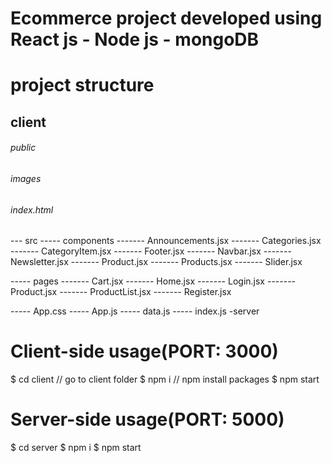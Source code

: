 # Ecommerce project developed using React js - Node js - mongoDB

# project structure
## client
###### public
###### images
###### index.html

--- src
----- components
------- Announcements.jsx
------- Categories.jsx
------- CategoryItem.jsx
------- Footer.jsx
------- Navbar.jsx
------- Newsletter.jsx
------- Product.jsx
------- Products.jsx
------- Slider.jsx

----- pages
------- Cart.jsx
------- Home.jsx
------- Login.jsx
------- Product.jsx
------- ProductList.jsx
------- Register.jsx

----- App.css
----- App.js
----- data.js
----- index.js
-server

# Client-side usage(PORT: 3000)
$ cd client          // go to client folder
$ npm i    // npm install packages
$ npm start 

# Server-side usage(PORT: 5000)
$ cd server
$ npm i 
$ npm start
